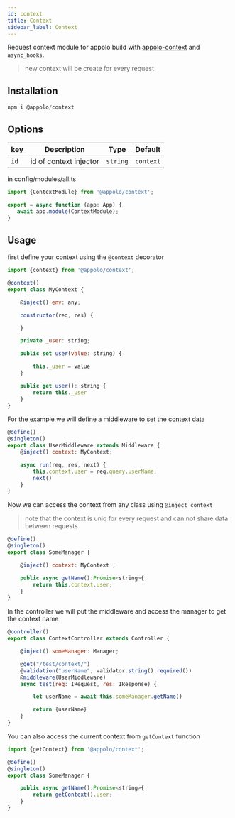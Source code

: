 ```yaml
---
id: context
title: Context
sidebar_label: Context
---
```

Request context module for appolo build with [appolo-context](https://github.com/shmoop207/appolo-context) and `async_hooks`.

> new context will be create for every request

## Installation

```javascript
npm i @appolo/context
```

## Options
| key | Description | Type | Default
| --- | --- | --- | --- |
| `id` | id of context injector  | `string`|  `context`|

in config/modules/all.ts

```javascript
import {ContextModule} from '@appolo/context';

export = async function (app: App) {
   await app.module(ContextModule);
}
```

## Usage
first define your context using the `@context` decorator
```javascript
import {context} from '@appolo/context';

@context()
export class MyContext {

    @inject() env: any;

    constructor(req, res) {

    }

    private _user: string;

    public set user(value: string) {

        this._user = value
    }

    public get user(): string {
        return this._user
    }
}

```
For the example we will define a middleware to set the context data
```javascript
@define()
@singleton()
export class UserMiddleware extends Middleware {
    @inject() context: MyContext;

    async run(req, res, next) {
        this.context.user = req.query.userName;
        next()
    }
}

```
Now we can access the context from any class using `@inject context`
> note that the context is uniq for every request and can not share data between requests

```javascript
@define()
@singleton()
export class SomeManager {

    @inject() context: MyContext ;

    public async getName():Promise<string>{
        return this.context.user;
    }
}

```

In the controller we will put the middleware and access the manager to get the context name
```javascript
@controller()
export class ContextController extends Controller {

    @inject() someManager: Manager;

    @get("/test/context/")
    @validation("userName", validator.string().required())
    @middleware(UserMiddleware)
    async test(req: IRequest, res: IResponse) {

        let userName = await this.someManager.getName()

        return {userName}
    }
}

```

You can also access the current context from `getContext` function

```javascript
import {getContext} from '@appolo/context';

@define()
@singleton()
export class SomeManager {

    public async getName():Promise<string>{
        return getContext().user;
    }
}

```